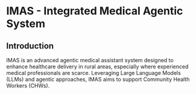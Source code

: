 # IMAS - Integrated Medical Agentic System

## Introduction
IMAS is an advanced agentic medical assistant system designed to enhance healthcare delivery in rural areas, especially where experienced medical professionals are scarce. Leveraging Large Language Models (LLMs) and agentic approaches, IMAS aims to support Community Health Workers (CHWs).
